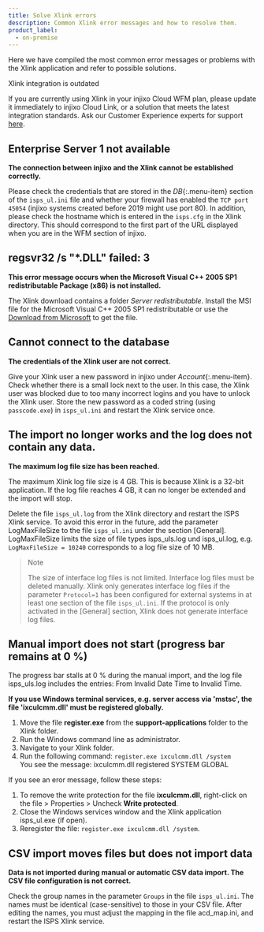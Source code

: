 ```yaml
---
title: Solve Xlink errors
description: Common Xlink error messages and how to resolve them.
product_label:
  - on-premise
---
```


Here we have compiled the most common error messages or problems with the Xlink application and
refer to possible solutions.

<div markdown="1" class="hint-box-default hint-box-red">

Xlink integration is outdated

If you are currently using Xlink in your injixo Cloud WFM plan, please update it immediately to injixo Cloud Link, or a solution that meets the latest integration standards. Ask our Customer Experience experts for support [here](https://www.injixo.com/contact/?message_type=support-enquiry&message=Please%20help%20me%20to%20update%20my%20integration.%20I%20understand%20this%20is%20required%20to%20ensure%20continuous%20data%20import%20to%20injixo%20after%20January%2030,%202023.).

</div>

## Enterprise Server 1 not available

**The connection between injixo and the Xlink cannot be established correctly.**

Please check the credentials that are stored in the _DB_{:.menu-item} section of the `isps_ul.ini` file and
whether your firewall has enabled the `TCP port 45054` (injixo systems created before 2019 might use port 80).
In addition, please check the hostname which is entered in the `isps.cfg` in the Xlink directory. This should
correspond to the first part of the URL displayed when you are in the WFM section of injixo.

## regsvr32 /s "\*.DLL" failed: 3

**This error message occurs when the Microsoft Visual C++ 2005 SP1 redistributable Package (x86) is not installed.**

The Xlink download contains a folder _Server redistributable_. Install the MSI file for the Microsoft Visual C++ 2005 SP1
redistributable or use the [Download from Microsoft](https://www.microsoft.com/en-ie/download/details.aspx?id=26347) to get
the file.

## Cannot connect to the database

**The credentials of the Xlink user are not correct.**

Give your Xlink user a new password in injixo under _Account_{:.menu-item}. Check whether there is a small lock
next to the user. In this case, the Xlink user was blocked due to too many incorrect logins and you have to unlock
the Xlink user. Store the new password as a coded string (using `passcode.exe`) in `isps_ul.ini` and restart the Xlink
service once.

## The import no longer works and the log does not contain any data.

**The maximum log file size has been reached.**

The maximum Xlink log file size is 4&nbsp;GB. This is because Xlink is a 32-bit application. If the log file reaches 4&nbsp;GB, it can no longer be extended and the import will stop.

Delete the file `isps_ul.log` from the Xlink directory and restart the ISPS Xlink service. To avoid this error in the future, add the parameter LogMaxFileSize to the file `isps_ul.ini` under the section \[General\]. LogMaxFileSize limits the size of file types isps_uls.log und isps_ul.log, e.g. `LogMaxFileSize = 10240` corresponds to a log file size of 10&nbsp;MB.

> Note
>
> The size of interface log files is not limited. Interface log files must be deleted manually. Xlink only generates interface log files if the parameter `Protocol=1` has been configured for external systems in at least one section of the file `isps_ul.ini`. If the protocol is only activated in the \[General\] section, Xlink does not generate interface log files.

## Manual import does not start (progress bar remains at 0&nbsp;%)

The progress bar stalls at 0&nbsp;% during the manual import, and the log file isps_uls.log includes the entries: From Invalid Date Time to Invalid Time.

**If you use Windows terminal services, e.g. server access via 'mstsc', the file 'ixculcmm.dll' must be registered globally.**

1. Move the file **register.exe** from the **support-applications** folder to the Xlink folder. 
2. Run the Windows command line as administrator.
3. Navigate to your Xlink folder.
4. Run the following command: `register.exe ixculcmm.dll /system`<br>
  You see the message: ixculcmm.dll registered SYSTEM GLOBAL

If you see an eror message, follow these steps:

1. To remove the write protection for the file **ixculcmm.dll**, right-click on the file > Properties > Uncheck **Write protected**.
2. Close the Windows services window and the Xlink application isps_ul.exe (if open).
3. Reregister the file: `register.exe ixculcmm.dll /system`.

## CSV import moves files but does not import data

**Data is not imported during manual or automatic CSV data import. The CSV file configuration is not correct.**

Check the group names in the parameter `Groups` in the file `isps_ul.ini`. The names must be identical (case-sensitive) to those in your CSV file. 
After editing the names, you must adjust the mapping in the file acd_map.ini, and restart the ISPS Xlink service.
